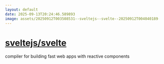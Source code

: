 ```yaml
---
layout: default
date: 2025-09-13T20:24:46.589893
image: assets/20250912T003508531--sveltejs--svelte--20250912T004040189--cropped.png
---
```


# [sveltejs/svelte](https://github.com/sveltejs/svelte)

compiler for building fast web apps with reactive components
